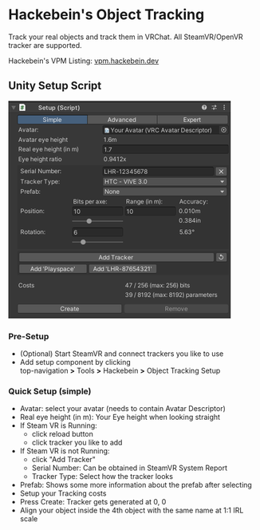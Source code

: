 # Hackebein's Object Tracking
Track your real objects and track them in VRChat. All SteamVR/OpenVR tracker are supported.

Hackebein's VPM Listing: [vpm.hackebein.dev](https://vpm.hackebein.dev)

## Unity Setup Script
![Unity Setup Script](Docs/setup_script.png)

### Pre-Setup
* (Optional) Start SteamVR and connect trackers you like to use
* Add setup component by clicking<br>
  top-navigation **>** Tools **>** Hackebein **>** Object Tracking Setup

### Quick Setup (simple)
* Avatar: select your avatar (needs to contain Avatar Descriptor)
* Real eye height (in m): Your Eye height when looking straight
* If Steam VR is Running:
  * click reload button
  * click tracker you like to add
* If Steam VR is not Running:
  * click "Add Tracker"
  * Serial Number: Can be obtained in SteamVR System Report
  * Tracker Type: Select how the tracker looks
* Prefab: Shows some more information about the prefab after selecting
* Setup your Tracking costs
* Press Create: Tracker gets generated at 0, 0
* Align your object inside the 4th object with the same name at 1:1 IRL scale